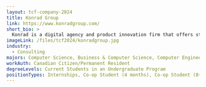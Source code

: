 ```yaml
---
layout: tcf-company-2024
title: Konrad Group
link: https://www.konradgroup.com/
short_bio: >
  Konrad is a digital agency and product innovation firm that offers strategy, design, and technology services to the world's most ambitious businesses and brands. Leveraging our design-driven approach to build cutting-edge digital solutions, we deliver compelling experiences to our clients and their customers.
imageLink: /files/tcf2024/konradgroup.jpg
industry:
  - Consulting
majors: Computer Science, Business & Computer Science, Computer Engineering, Electrical Engineering
workAuth: Canadian Citizen/Permanent Resident
degreeLevels: Current Students in an Undergraduate Program
positionTypes: Internships, Co-op Student (4 months), Co-op Student (8+ months), Full-time
---
```

